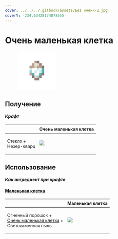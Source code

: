 ```yaml
---
cover: ../../../.gitbook/assets/Без имени-2.jpg
coverY: -234.63428174878555
---
```


# Очень маленькая клетка

<figure><img src="../../../.gitbook/assets/cage_extra_small_128.png" alt=""><figcaption></figcaption></figure>

## Получение

#### _Крафт_

| ㅤ                              | Очень маленькая клетка                               |
| ------------------------------ | ---------------------------------------------------- |
| <p>Стекло +<br>Незер-кварц</p> | ![](../../../.gitbook/assets/cage\_extra\_small.png) |

## Использование

#### _Как ингредиент при крафте_

#### [Маленькая клетка](cage\_small.md)

| ㅤ                                                                                                             | Маленькая клетка                              |
| ------------------------------------------------------------------------------------------------------------- | --------------------------------------------- |
| <p>Огненный порошок +<br><a href="cage_extra_small.md">Очень маленькая клетка</a> +<br>Светокаменная пыль</p> | ![](../../../.gitbook/assets/cage\_small.png) |
